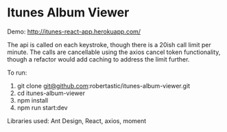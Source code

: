 # Itunes Album Viewer

Demo: http://itunes-react-app.herokuapp.com/

The api is called on each keystroke, though there is a 20ish call limit per minute. The calls are cancellable using the axios cancel token functionality, though a refactor would add caching to address the limit further.

To run:
1. git clone git@github.com:robertastic/itunes-album-viewer.git
2. cd itunes-album-viewer
3. npm install
4. npm run start:dev

Libraries used: Ant Design, React, axios, moment


